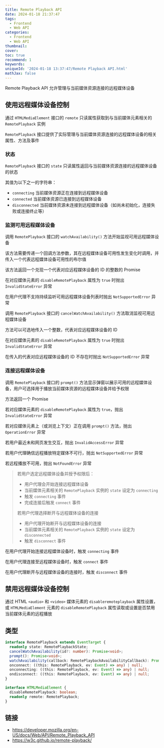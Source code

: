```yaml
---
title: Remote Playback API
date: 2024-01-18 21:37:47
tags:
  - Frontend
  - Web API
categories:
  - Frontend
  - Web API
thumbnail:
cover:
toc: true
recommend: 1
keywords:
uniqueId: '2024-01-18 13:37:47/Remote Playback API.html'
mathJax: false
---
```


Remote Playback API 允许管理与当前媒体资源连接的远程媒体设备

## 使用远程媒体设备控制

通过 `HTMLMediaElement` 接口的 `remote` 只读属性获取到与当前媒体元素相关的 `RemotePlayback` 实例

`RemotePlayback` 接口提供了实际管理与当前媒体资源连接的远程媒体设备的相关属性、方法及事件

### 状态

`RemotePlayback` 接口的 `state` 只读属性返回与当前媒体资源连接的远程媒体设备的状态

其值为以下之一的字符串：

- `connecting` 当前媒体资源正在连接到远程媒体设备
- `connected` 当前媒体资源已连接到远程媒体设备
- `disconnected` 当前媒体资源未连接到远程媒体设备（如尚未初始化，连接失败或连接终止等）

### 监测可用远程媒体设备

调用 `RemotePlayback` 接口的 `watchAvailability()` 方法开始监视可用远程媒体设备

该方法需要传递一个回调方法参数，其在远程媒体设备可用性发生变化时调用，并传入一个代表远程媒体设备可用性的布尔值

该方法返回一个兑现一个代表对应远程媒体设备的 ID 的整数的 Promise

在对应媒体元素的 `disableRemotePlayback` 属性为 `true` 时抛出 `InvalidStateError` 异常

在用户代理不支持持续监听可用远程媒体设备列表时抛出 `NotSupportedError` 异常

调用 `RemotePlayback` 接口的 `cancelWatchAvailability()` 方法取消监视可用远程媒体设备

方法可以可选地传入一个整数，代表对应远程媒体设备的 ID

在对应媒体元素的 `disableRemotePlayback` 属性为 `true` 时抛出 `InvalidStateError` 异常

在传入的代表对应远程媒体设备的 ID 不存在时抛出 `NotSupportedError` 异常

### 连接远程媒体设备

调用 `RemotePlayback` 接口的 `prompt()` 方法显示弹窗以展示可用的远程媒体设备，用户可选择用于播放当前媒体资源的远程媒体设备并给予权限

方法返回一个 Promise

若对应媒体元素的 `disableRemotePlayback` 属性为 `true`，抛出 `InvalidStateError` 异常

若对应媒体元素上（或浏览上下文）正在调用 `prompt()` 方法，抛出 `OperationError` 异常

若用户最近未和网页发生交互，抛出 `InvalidAccessError` 异常

若用户代理确信远程播放特定媒体不可行，抛出 `NotSupportedError` 异常

若远程播放不可用，抛出 `NotFoundError` 异常

> 若用户选定远程媒体设备并授予权限后：
>
> - 用户代理会开始连接远程媒体设备
> - 当前媒体元素相关的 `RemotePlayback` 实例的 `state` 设定为 `connecting`
> - 触发 `connecting` 事件
> - 完成连接后触发 `connect` 事件
>
> 若用户代理选择断开与远程媒体设备的连接
>
> - 用户代理开始断开与远程媒体设备的连接
> - 当前媒体元素相关的 `RemotePlayback` 实例的 `state` 设定为 `disconnected`
> - 触发 `disconnect` 事件

在用户代理开始连接远程媒体设备时，触发 `connecting` 事件

在用户代理连接至远程媒体设备时，触发 `connect`  事件

在用户代理断开与远程媒体设备的连接时，触发 `disconnect` 事件

## 禁用远程媒体设备控制

通过 HTML `<audio>` 和 `<video>`  媒体元素的 `disableremoteplayback` 属性设置，或 `HTMLMediaElement` 元素的 `disableRemotePlayback` 属性读取或设置是否禁用当前媒体元素的远程播放

## 类型

```ts
interface RemotePlayback extends EventTarget {
  readonly state: RemotePlaybackState;
  cancelWatchAvailability(id?: number): Promise<void>;
  prompt(): Promise<void>;
  watchAvailability(callback: RemotePlaybackAvailabilityCallback): Promise<number>;
  onconnect: ((this: RemotePlayback, ev: Event) => any) | null;
  onconnecting: ((this: RemotePlayback, ev: Event) => any) | null;
  ondisconnect: ((this: RemotePlayback, ev: Event) => any) | null;
}

interface HTMLMediaElement {
  disableRemotePlayback: boolean;
  readonly remote: RemotePlayback;
}
```

## 链接

* <https://developer.mozilla.org/en-US/docs/Web/API/Remote_Playback_API>
* <https://w3c.github.io/remote-playback/>
